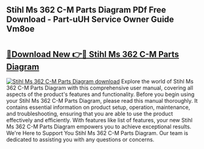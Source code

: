## Stihl Ms 362 C-M Parts Diagram PDf Free Download - Part-uUH Service Owner Guide Vm8oe

# <h2><a href="http://dfhbuz.blite.top/?on=Stihl+Ms+362+C-M+Parts+Diagram">🔗Download New 👉🔴 Stihl Ms 362 C-M Parts Diagram</a></h2>

[![Stihl Ms 362 C-M Parts Diagram download](https://i.imgur.com/lujVjoI.png)](http://dfhbuz.blite.top/?on=Stihl+Ms+362+C-M+Parts+Diagram)
Explore the world of Stihl Ms 362 C-M Parts Diagram with this comprehensive user manual, covering all aspects of the product's features and functionality. Before you begin using your Stihl Ms 362 C-M Parts Diagram, please read this manual thoroughly. It contains essential information on product setup, operation, maintenance, and troubleshooting, ensuring that you are able to use the product effectively and efficiently. With features like list of features, your new Stihl Ms 362 C-M Parts Diagram empowers you to achieve exceptional results. We're Here to Support You Stihl Ms 362 C-M Parts Diagram. Our team is dedicated to assisting you with any questions or concerns.
